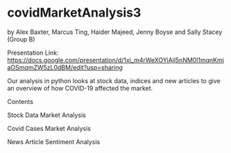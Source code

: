# covidMarketAnalysis3
by Alex Baxter, Marcus Ting, Haider Majeed, Jenny Boyse and Sally Stacey (Group B)

Presentation Link: https://docs.google.com/presentation/d/1xi_m4rWeXOYiAjl5nNM0l1mqnKmjaOSmqmZW5zL0dBM/edit?usp=sharing

Our analysis in python looks at stock data, indices and new articles to give an overview of how COVID-19 affected the market.

Contents

Stock Data Market Analysis

Covid Cases Market Analysis

News Article Sentiment Analysis
